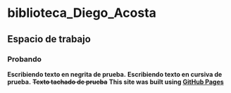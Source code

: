# biblioteca_Diego_Acosta
## Espacio de trabajo
### Probando

**Escribiendo texto en negrita de prueba.** 
__Escribiendo texto en cursiva de prueba.__ 
**~~Texto tachado de prueba~~**
**This site was built using [GitHub Pages](https://docs.github.com/es/get-started/writing-on-github/getting-started-with-writing-and-formatting-on-github/basic-writing-and-formatting-syntax)**
